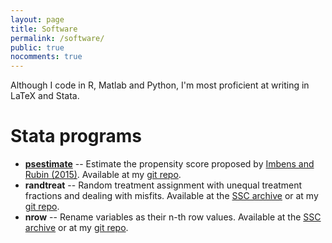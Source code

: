 ```yaml
---
layout: page
title: Software
permalink: /software/
public: true
nocomments: true
---
```


Although I code in R, Matlab and Python, I'm most proficient at writing in LaTeX and Stata.

# Stata programs

- [**psestimate**](/posts/psestimate) -- Estimate the propensity score proposed by [Imbens and Rubin (2015)](http://www.cambridge.org/zw/academic/subjects/statistics-probability/statistical-theory-and-methods/causal-inference-statistics-social-and-biomedical-sciences-introduction). Available at my [git repo](https://github.com/acarril/psestimate).
- **randtreat** -- Random treatment assignment with unequal treatment fractions and dealing with misfits. Available at the [SSC archive](https://ideas.repec.org/c/boc/bocode/s458106.html) or at my [git repo](https://github.com/acarril/randtreat).
- **nrow** -- Rename variables as their n-th row values. Available at the [SSC archive](https://ideas.repec.org/c/boc/bocode/s458116.html) or at my [git repo](https://github.com/acarril/nrow).

